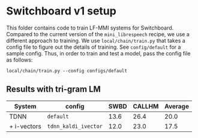 # Switchboard v1 setup

This folder contains code to train LF-MMI systems for Switchboard. Compared to the current version of the ``mini_librespeech``
recipe, we use a different approach to training. We use ``local/chain/train.py`` that takes a config file
to figure out the details of training. See ``config/default`` for a sample config. Thus, in order to train and test 
a model, pass the config file as follows:

```
local/chain/train.py --config configs/default
```

## Results with tri-gram LM

| System | config | SWBD | CALLHM | Average|
| --------- | -------- | ---------- |---------- |---------- |
| TDNN | ``default`` | 13.6 | 26.4 | 20.0 |
| + i-vectors | ``tdnn_kaldi_ivector`` | 12.0 | 23.0 | 17.5 |

